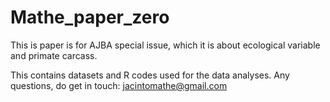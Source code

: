 # Mathe_paper_zero
This is paper is for AJBA special issue, which it is about ecological variable and primate carcass. 

This contains datasets and R codes used for the data analyses.
Any questions, do get in touch: jacintomathe@gmail.com

